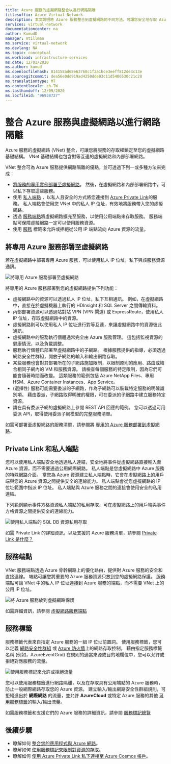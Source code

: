 ```yaml
---
title: Azure 服務的虛擬網路整合以進行網路隔離
titlesuffix: Azure Virtual Network
description: 本文說明將 Azure 服務整合到虛擬網路的不同方法，可讓您安全地存取 Azure 服務。
services: virtual-network
documentationcenter: na
author: KumudD
manager: mtillman
ms.service: virtual-network
ms.devlang: NA
ms.topic: conceptual
ms.workload: infrastructure-services
ms.date: 12/01/2020
ms.author: kumud
ms.openlocfilehash: 814158ad68e63760c1f2a1bce3eeff812de3c13e
ms.sourcegitcommit: dea56e0dd919ad4250dde03c11d5406530c21c28
ms.translationtype: MT
ms.contentlocale: zh-TW
ms.lasthandoff: 12/09/2020
ms.locfileid: "96938727"
---
```

# <a name="integrate-azure-services-with-virtual-networks-for-network-isolation"></a>整合 Azure 服務與虛擬網路以進行網路隔離

Azure 服務的虛擬網路 (VNet) 整合，可讓您將服務的存取權鎖定至您的虛擬網路基礎結構。 VNet 基礎結構也包含對等互連的虛擬網路和內部部署網路。

VNet 整合可為 Azure 服務提供網路隔離的優點，並可透過下列一或多種方法來完成：
- [將服務的專用實例部署至虛擬網路](virtual-network-service-endpoints-overview.md)。 然後，在虛擬網路和內部部署網路中，可以私下存取這些服務。
- 使用 [私人端點](../private-link/private-endpoint-overview.md) ，以私人且安全的方式將您連接到 [Azure Private Link](../private-link/private-link-overview.md)的服務。 私人端點會使用您 VNet 中的私人 IP 位址，有效地將服務帶入您的虛擬網路。
- 透過 [服務端點](virtual-network-service-endpoints-overview.md)將虛擬網路擴充至服務，以使用公用端點來存取服務。 服務端點可保障虛擬網路一定可以使用服務資源。
- 使用 [服務](service-tags-overview.md) 標籤來允許或拒絕從公用 IP 端點流向 Azure 資源的流量。

## <a name="deploy-dedicated-azure-services-into-virtual-networks"></a>將專用 Azure 服務部署至虛擬網路

若在虛擬網路中部署專用 Azure 服務，可以使用私人 IP 位址，私下與該服務資源通訊。

![將專用 Azure 服務部署至虛擬網路](./media/virtual-network-for-azure-services/deploy-service-into-vnet.png)

將專用的 Azure 服務部署到您的虛擬網路提供下列功能：
- 虛擬網路中的資源可以透過私人 IP 位址，私下互相通訊。 例如，在虛擬網路中，直接在於虛擬機器上執行的 HDInsight 和 SQL Server 之間傳輸資料。
- 內部部署資源可以透過站對站 VPN (VPN 閘道) 或 ExpressRoute，使用私人 IP 位址，存取虛擬網路中的資源。
- 虛擬網路則可以使用私人 IP 位址進行對等互連，來讓虛擬網路中的資源彼此通訊。
- 虛擬網路中的服務執行個體通常完全由 Azure 服務管理。 這包括監視資源的健康情況，以及負載調整。
- 服務執行個體已部署至虛擬網路中的子網路。 根據服務提供的指導，必須透過網路安全性群組，開放子網路的輸入和輸出網路存取。
- 某些服務也會對其部署所在的子網路施加限制，以限制原則的應用、路由或結合相同子網內的 VM 和服務資源。 請檢查每個服務的特定限制，因為它們可能會隨著時間而改變。 這類服務的範例包括 Azure NetApp Files、專用 HSM、Azure Container Instances、App Service。
- (選擇性) 服務可能需要委派的子網路，作為子網路可以裝載特定服務的明確識別項。 藉由委派，子網路取得明確的權限，可在委派的子網路中建立服務特定資源。
- 請在具有委派子網的虛擬網路上參閱 REST API 回應的範例。 您可以透過可用委派 API，取得使用委派子網模型的完整服務清單。

如需可部署至虛擬網路的服務清單，請參閱將 [專用的 Azure 服務部署到虛擬網路](virtual-network-for-azure-services.md)。

## <a name="private-link-and-private-endpoints"></a>Private Link 和私人端點

您可以使用私人端點安全地透過私人連結，安全地將事件從虛擬網路直接輸入至 Azure 資源，而不需要通過公用網際網路。 私人端點是您虛擬網路中 Azure 服務的特殊網路介面。 當您為 Azure 資源建立私人端點時，它會在虛擬網路上的用戶端與您的 Azure 資源之間提供安全的連線能力。 私人端點會從您虛擬網路的 IP 位址範圍中指派 IP 位址。 私人端點與 Azure 服務之間的連接會使用安全的私用連結。

下列範例顯示事件方格資源私人端點的私用存取，可在虛擬網路上的用戶端與事件方格資源之間提供安全的連線能力。

![使用私人端點的 SQL DB 資源私用存取](./media/network-isolation/architecture-diagram.png)

如需 Private Link 的詳細資訊，以及支援的 Azure 服務清單，請參閱 [Private Link 是什麼？](../private-link/private-link-overview.md)

## <a name="service-endpoints"></a>服務端點
VNet 服務端點透過 Azure 骨幹網路上的優化路由，提供對 Azure 服務的安全和直接連線。 端點可讓您將重要的 Azure 服務資源只放到您的虛擬網路保護。 服務端點可讓 VNet 中的私人 IP 位址連接到 Azure 服務的端點，而不需要 VNet 上的公用 IP 位址。

![將 Azure 服務放到虛擬網路保護](./media/virtual-network-service-endpoints-overview/VNet_Service_Endpoints_Overview.png)

如需詳細資訊，請參閱 [虛擬網路服務端點](virtual-network-service-endpoints-overview.md)

## <a name="service-tags"></a>服務標籤

服務標籤代表來自指定 Azure 服務的一組 IP 位址前置詞。 使用服務標籤，您可以定義 [網路安全性群組](https://docs.microsoft.com/azure/virtual-network/security-overview#security-rules) 或 [Azure 防火牆](https://docs.microsoft.com/azure/firewall/service-tags)上的網路存取控制。 藉由指定服務標籤名稱 (例如，AzureEventGrid) 在規則的適當來源或目的地欄位中，您可以允許或拒絕對應服務的流量。

![使用服務標記來允許或拒絕流量](./media/network-isolation/service-tags.png)

您可以使用服務標籤進行網路隔離，以及在存取具有公用端點的 Azure 服務時，防止一般網際網路存取您的 Azure 資源。 建立輸入/輸出網路安全性群組規則，可拒絕進出於 **網際網路** 的流量，並允許 **AzureCloud** 或特定 Azure 服務的其他 [可用服務標籤](service-tags-overview.md#available-service-tags)的輸入/輸出流量。

如需服務標籤和支援它們的 Azure 服務的詳細資訊，請參閱 [服務標記總覽](service-tags-overview.md)

## <a name="next-steps"></a>後續步驟

- 瞭解如何 [整合您的應用程式與 Azure 網路](../app-service/web-sites-integrate-with-vnet.md)。
- 瞭解如何 [使用服務標記來限制對資源的存取](tutorial-restrict-network-access-to-resources.md)。
- 瞭解如何 [使用 Azure Private Link 私下連接至 Azure Cosmos 帳戶](../private-link/create-private-endpoint-cosmosdb-portal.md)。